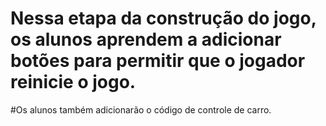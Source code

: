 ﻿# Nessa etapa da construção do jogo, os alunos aprendem a adicionar botões para permitir que o jogador reinicie o jogo.
 #Os alunos também adicionarão o código de controle de carro.
